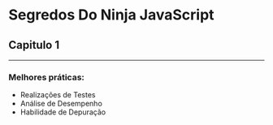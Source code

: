 # Segredos Do Ninja JavaScript

## Capitulo 1
---------------
### Melhores práticas:
* Realizações de Testes
* Análise de Desempenho
* Habilidade de Depuração
